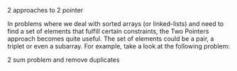 2 approaches to 2 pointer

In problems where we deal with sorted arrays (or linked-lists) and need to find a set of elements that fulfill 
certain constraints, the Two Pointers approach becomes quite useful. The set of elements could be a pair, a triplet
or even a subarray. For example, take a look at the following problem:



2 sum problem and remove duplicates
